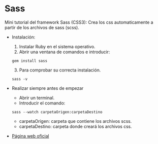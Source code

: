 # Sass
Mini tutorial del framework Sass (CSS3):
Crea los css automaticamente a partir de los archivos de sass (scss).

- Instalación:
	1. Instalar Ruby en el sistema operativo.
	2. Abrir una ventana de comandos e introducir:
	```
	gem install sass
	```
	3. Para comprobar su correcta instalación.
	```
	sass -v
	```
- Realizar siempre antes de empezar
	- Abrir un terminal.
	- Introducir el comando:
	```
	sass --watch carpetaOrigen:carpetaDestino
	```
	- carpetaOrigen: carpeta que contiene los archivos scss.
	- carpetaDestino: carpeta donde creará los archivos css.
	
- [Página web oficial](http://sass-lang.com/)
